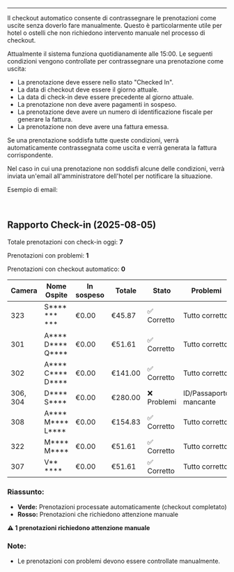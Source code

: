 ---
Il checkout automatico consente di contrassegnare le prenotazioni come uscite senza doverlo fare manualmente. 
Questo è particolarmente utile per hotel o ostelli che non richiedono intervento manuale nel processo di checkout.

Attualmente il sistema funziona quotidianamente alle 15:00.
Le seguenti condizioni vengono controllate per contrassegnare una prenotazione come uscita:
- La prenotazione deve essere nello stato "Checked In".
- La data di checkout deve essere il giorno attuale.
- La data di check-in deve essere precedente al giorno attuale.
- La prenotazione non deve avere pagamenti in sospeso.
- La prenotazione deve avere un numero di identificazione fiscale per generare la fattura.
- La prenotazione non deve avere una fattura emessa.

Se una prenotazione soddisfa tutte queste condizioni, verrà automaticamente contrassegnata come uscita e verrà generata la fattura corrispondente.

Nel caso in cui una prenotazione non soddisfi alcune delle condizioni, verrà inviata un'email all'amministratore dell'hotel per notificare la situazione.

Esempio di email:
  
<br>

## Rapporto Check-in (2025-08-05)

Totale prenotazioni con check-in oggi: **7**

Prenotazioni con problemi: **1**

Prenotazioni con checkout automatico: **0**

| Camera | Nome Ospite | In sospeso | Totale | Stato | Problemi | Link |
| --- | --- | --- | --- | --- | --- | --- |
| 323 | S****  *** *** | €0.00 | €45.87 | ✅ Corretto | Tutto corretto | [Visualizza Prenotazione](#) |
| 301 | A****  D****  Q**** | €0.00 | €51.61 | ✅ Corretto | Tutto corretto | [Visualizza Prenotazione](#) |
| 302 | A****  C****  D**** | €0.00 | €141.00 | ✅ Corretto | Tutto corretto | [Visualizza Prenotazione](#) |
| 306, 304 | D****  S**** | €0.00 | €280.00 | ❌ Problemi | ID/Passaporto mancante | [Visualizza Prenotazione](#) |
| 308 | A****  M****  L**** | €0.00 | €154.83 | ✅ Corretto | Tutto corretto | [Visualizza Prenotazione](#) |
| 322 | M****  M**** | €0.00 | €51.61 | ✅ Corretto | Tutto corretto | [Visualizza Prenotazione](#) |
| 307 | V** **** | €0.00 | €51.61 | ✅ Corretto | Tutto corretto | [Visualizza Prenotazione](#) |

### Riassunto:

*   **Verde:** Prenotazioni processate automaticamente (checkout completato)
*   **Rosso:** Prenotazioni che richiedono attenzione manuale

**⚠️ 1 prenotazioni richiedono attenzione manuale**


### Note:
- Le prenotazioni con problemi devono essere controllate manualmente.
